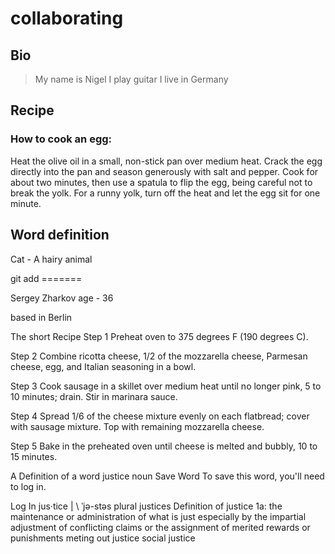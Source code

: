 


# collaborating

## Bio 

> My name is Nigel
> I play guitar
> I live in Germany 

## Recipe 

### How to cook an egg:

<p>Heat the olive oil in a small, non-stick pan over medium heat. Crack the egg directly into the pan and season generously with salt and pepper. Cook for about two minutes, then use a spatula to flip the egg, being careful not to break the yolk. For a runny yolk, turn off the heat and let the egg sit for one minute.</p>

## Word definition 

<p>Cat - A hairy animal</p>git add
=======


Sergey Zharkov
age - 36

based in Berlin

The short Recipe
Step 1
Preheat oven to 375 degrees F (190 degrees C).

Step 2
Combine ricotta cheese, 1/2 of the mozzarella cheese, Parmesan cheese, egg, and Italian seasoning in a bowl.

Step 3
Cook sausage in a skillet over medium heat until no longer pink, 5 to 10 minutes; drain. Stir in marinara sauce.

Step 4
Spread 1/6 of the cheese mixture evenly on each flatbread; cover with sausage mixture. Top with remaining mozzarella cheese.

Step 5
Bake in the preheated oven until cheese is melted and bubbly, 10 to 15 minutes.

A Definition of a word
justice noun
Save Word
To save this word, you'll need to log in.

Log In
jus·​tice | \ ˈjə-stəs
plural justices
Definition of justice
1a: the maintenance or administration of what is just especially by the impartial adjustment of conflicting claims or the assignment of merited rewards or punishments meting out justice social justice
